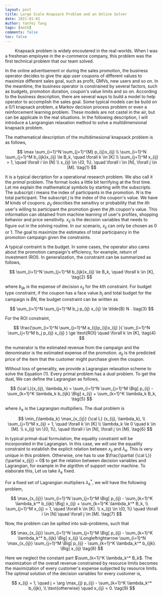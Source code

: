```yaml
---
layout: post
title: Large Scale Knapsack Problem and an Online Solver
date: 2021-01-01
Author: Yanfei Tang
tags: [math]
comments: false
toc: false
---
```


&emsp;&emsp; Knapsack problem is widely encoutered in the real-worlds. When I was a freshman employee in the e-commerce company, this problem was the first technical problem that our team solved.

<!-- more -->

In the online advertisement or during the sales promotion, the business operator decides to give the app user coupons of different values to maximize different sales goal, such as profit, GMVs, new users and so on. In the meantime, the business operator is constrained by several factors, such as budgets, promotion duration, coupon's value limits and so on. According to the business description, there are several ways to build a model to help operator to accomplish the sales goal. Some typical models can be build on a 0/1 knapsack problem, a Markov decision process problem or even a reinforcement learning problem. These models are not castel in the air, but can be applicale in the real situations. In the following description, I will introduce a Langrangian relaxation method to solve a multidimensional knapsack problem. 

The mathematical description of the multidimesional knapsack problem is as follows,

$$
\max \sum_{i=1}^N \sum_{j=1}^{M} p_{ij}x_{ij} \\
\sum_{i=1}^N \sum_{j=1}^M b_{ijk}x_{ij} \le B_k, \quad \forall k \in [K] \\ 
\sum_{j=1}^M x_{ij} = 1, \quad \forall i \in [N] \\
x_{ij} \in \{0, 1\}, \quad \forall i \in [N], \forall j \in [M]. \tag{1}
$$

It is a typical decription for a operational research problem. We also call it the *primal* problem. The format looks a little bit terrifying at the first time. Let me explain the mathematical symbols by starting with the subscripts. The subscript $i$ means the index of participants in the promotion. $N$ is the total participant. The subscript $j$ is the index of the coupon's value. We have $M$ kinds of coupons. $p_{ij}$ describes the sensitivy or probability that the $i$th user's willing to participant the promotion given the $j$th coupon's value. This information can obtained from machine learning of user's profiles, shopping behavior and price sensitivity. $x_{ij}$ is the decision variables that needs to figure out in the solving routine. In our scenario, $x_{ij}$ can only be chosen as 0 or 1. The goal to maximize the estimates of total participancy in the promotion campaign given the constraints.

A typical contraint is the budget. In some cases, the operator also cares about the promotion campaign's efficiency, for example, return of investment (ROI). In generalization, the constraint can be summarized as follows, 

$$
\sum_{i=1}^N \sum_{j=1}^M b_{ijk}x_{ij} \le B_k, \quad \forall k \in [K], \tag{2}
$$

where $b_{ijk}$ is the expense of decision $x_{ij}$ for the $k$th constraint. For budget type constraint, if the coupon has a face value $b_j$ and total budget for the campaign is $\tilde{B}N$, the budget constraint can be written as 

$$
\sum_{i=1}^N \sum_{j=1}^M b_j p_{ij} x_{ij} \le \tilde{B} N . \tag{3}
$$

For the ROI constraint,

$$
\frac{\sum_{i=1}^N \sum_{j=1}^M a_{ij}p_{ij}x_{ij} }{ \sum_{i=1}^N \sum_{j=1}^M b_j p_{ij} x_{ij} }  \ge \text{ROI}  \quad \forall k \in [K], \tag{4}
$$

the numerator is the estimated revenue from the campaign and the denominator is the estimated expense of the promotion. $a_{ij}$ is the predicted price of the item that the customer might purchase given the coupon. 

Without loss of generality, we provide a Lagrangian relaxation scheme to solve the Equation (1). Every primal problem has a *dual* problem. To get the dual, We can define the Lagrangian as follows, 

$$
{\cal L}(x_{ij}, \lambda_k) = \sum_{i=1}^N \sum_{j=1}^M \Big[ p_{ij} - \sum_{k=1}^K \lambda_k b_{ijk}  \Big] x_{ij} + \sum_{k=1}^K \lambda_k B_k, \tag{5}
$$

where $\lambda_k$ is the Lagrangian multipiliers. The dual problem is

$$
\min_{\lambda_k} \max_{x_{ij}} {\cal L} (x_{ij}, \lambda_k), \\
\sum_{j=1}^M x_{ij} = 1, \quad \forall k \in [K] \\
\lambda_k \le 0 \quad k \in [M]. \\
x_{ij} \in \{0, 1\}, \quad \forall i \in [N], \forall j \in [M]. \tag{6}
$$

In typical primal-dual formulation, the equality constraint will be incorporated in the Lagrangian. In this case, we will use the equaility constraint to establish the explicit relation between $x_{ij}$ and $\lambda_k$. This is very unique in this problem. Otherwise, one has to use $\frac{\partial {\cal L}}{\partial x_{ij}} = 0$ to get the relation between decision variables and Lagrangian, for example in the algrithm of support vector machine. To elaborate this, Let us take $\lambda_k$ fixed. 

For a fixed set of Lagrangian multipliers $\lambda_k^*$, we will have the following problem, 

$$
\max_{x_{ij}} \sum_{i=1}^N \sum_{j=1}^M \Big[ p_{ij} - \sum_{k=1}^K \lambda_k^* b_{ijk}  \Big] x_{ij} + \sum_{k=1}^K \lambda_k^* B_k, \\
\sum_{j=1}^M x_{ij} = 1, \quad \forall k \in [K].  \\
x_{ij} \in \{0, 1\} \quad \forall i \in [N] \quad \forall j \in [M]. \tag{7}
$$

Now, the problem can be splited into sub-problems, such that

$$
\max_{x_{ij}} \sum_{i=1}^N \sum_{j=1}^M \Big[ p_{ij} - \sum_{k=1}^K \lambda_k^* b_{ijk}  \Big] x_{ij} \Longleftrightarrow  \sum_{i=1}^N \max_{x_{ij}} \sum_{j=1}^M \Big[ p_{ij} - \sum_{k=1}^K \lambda_k^* b_{ijk}.  \Big] x_{ij} \tag{8}
$$

Here we neglect the constant part $\sum_{k=1}^K \lambda_k^* B_k$. The maximization of the overall revenue constrained by resource limits becomes the maximization of every customer's expense subjected by resource limits. The optimal solution of the decision variables for every customer is,

$$
x_{ij} = 1, \quad j = \arg \max_{j} p_{ij} - \sum_{k=1}^K \lambda_k^* b_{ijk}, \\
\text{otherwise} \quad x_{ij} = 0. \tag{9}
$$



